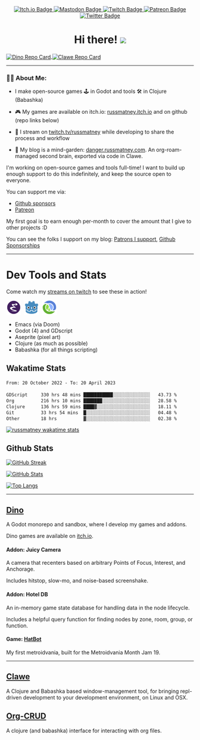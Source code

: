 <link rel="stylesheet" href="https://cdn.jsdelivr.net/gh/devicons/devicon@latest/devicon.min.css">

<div id="header" align="center">
<div id="badges">
  <a href="https://russmatney.itch.io">
    <img src="https://img.shields.io/badge/Itch.io-red?style=for-the-badge&logo=itch.io&logoColor=white" alt="Itch.io Badge"/>
  </a>
  <a href="https://mastodon.gamedev.place/@russmatney">
    <img src="https://img.shields.io/badge/Mastodon-teal?style=for-the-badge&logo=mastodon&logoColor=white" alt="Mastodon Badge"/>
  </a>
  <a href="https://www.twitch.tv/russmatney">
    <img src="https://img.shields.io/badge/Twitch-purple?style=for-the-badge&logo=twitch&logoColor=white" alt="Twitch Badge"/>
  </a>
  <a href="https://www.patreon.com/russmatney">
    <img src="https://img.shields.io/badge/Patreon-red?style=for-the-badge&logo=patreon&logoColor=white" alt="Patreon Badge"/>
  </a>
  <a href="https://twitter.com/russmatney">
    <img src="https://img.shields.io/badge/Twitter-blue?style=for-the-badge&logo=twitter&logoColor=white" alt="Twitter Badge"/>
  </a>
</div>

<h1>
  Hi there!
  <img src="https://media.giphy.com/media/hvRJCLFzcasrR4ia7z/giphy.gif" width="30px"/>
</h1>
</div>

<a href="https://github.com/russmatney/dino">
  <img align="center" src="https://github-readme-stats.vercel.app/api/pin/?username=russmatney&repo=dino&theme=transparent" alt="Dino Repo Card" />
</a>
<a href="https://github.com/russmatney/clawe">
  <img align="center" src="https://github-readme-stats.vercel.app/api/pin/?username=russmatney&repo=clawe&theme=transparent" alt="Clawe Repo Card" />
</a>

---

### :technologist: About Me:

- I make open-source games :joystick: in Godot and tools :hammer_and_wrench: in Clojure (Babashka)

- :video_game: My games are available on itch.io:
[russmatney.itch.io](https://russmatney.itch.io) and on github (repo links below)

- :movie_camera: I stream on [twitch.tv/russmatney](https://twitch.tv/russmatney)
while developing to share the process and workflow

- :seedling: My blog is a mind-garden:
  [danger.russmatney.com](https://danger.russmatney.com/). An org-roam-managed
  second brain, exported via code in Clawe.

I'm working on open-source games and tools full-time! I want to build up enough support to
do this indefinitely, and keep the source open to everyone.

You can support me via:

- [Github sponsors](https://github.com/sponsors/russmatney)
- [Patreon](https://patreon.com/russmatney)

My first goal is to earn enough per-month to cover the amount that I give to other projects :D

You can see the folks I support on my blog: [Patrons I
support](https://danger.russmatney.com/note/patreons_i_support.html), [Github
Sponsorships](https://danger.russmatney.com/note/open_source_sponsoring.html)

---

# Dev Tools and Stats

Come watch my [streams on twitch](https://twitch.tv/russmatney) to see these in action!

<div>
  <img src="https://github.com/devicons/devicon/blob/develop/icons/emacs/emacs-original.svg" title="Emacs" alt="Emacs" width="40" height="40"/>&nbsp;
  <img src="https://github.com/devicons/devicon/blob/develop/icons/godot/godot-original.svg" title="Godot" alt="Godot" width="40" height="40"/>&nbsp;
  <img src="https://github.com/devicons/devicon/blob/develop/icons/clojure/clojure-original.svg" title="Clojure" alt="Clojure" width="40" height="40"/>&nbsp;
</div>

- Emacs (via Doom)
- Godot (4) and GDscript
- Aseprite (pixel art)
- Clojure (as much as possible)
- Babashka (for all things scripting)

## Wakatime Stats

<!--START_SECTION:waka-->

```text
From: 20 October 2022 - To: 20 April 2023

GDScript     330 hrs 48 mins ███████████░░░░░░░░░░░░░░   43.73 %
Org          216 hrs 10 mins ███████░░░░░░░░░░░░░░░░░░   28.58 %
Clojure      136 hrs 59 mins ████▓░░░░░░░░░░░░░░░░░░░░   18.11 %
Git          33 hrs 54 mins  █░░░░░░░░░░░░░░░░░░░░░░░░   04.48 %
Other        18 hrs          ▓░░░░░░░░░░░░░░░░░░░░░░░░   02.38 %
```

<!--END_SECTION:waka-->

[![russmatney wakatime stats](https://github-readme-stats.vercel.app/api/wakatime?username=russmatney&custom_title=Last%207%20Days)]()

## Github Stats

[![GitHub Streak](http://github-readme-streak-stats.herokuapp.com?user=russmatney&theme=dark&background=000000)]()

[![GitHub Stats](https://github-readme-stats.vercel.app/api?username=russmatney&theme=transparent&hide=prs,issues&show_icons=true)]()

[![Top Langs](https://github-readme-stats.vercel.app/api/top-langs/?username=russmatney&layout=compact&theme=transparent&hide=javascript,css&langs_count=7&hide_title=true)]()

---

## [Dino](https://github.com/russmatney/dino)

A Godot monorepo and sandbox, where I develop my games and addons.

Dino games are available on [itch.io](https://russmatney.itch.io).

#### Addon: Juicy Camera

A camera that recenters based on arbitrary Points of Focus, Interest, and Anchorage.

Includes hitstop, slow-mo, and noise-based screenshake.

#### Addon: Hotel DB

An in-memory game state database for handling data in the node lifecycle.

Includes a helpful query function for finding nodes by zone, room, group, or function.

#### Game: [HatBot](https://russmatney.itch.io/mvania19)

My first metroidvania, built for the Metroidvania Month Jam 19.

---

## [Clawe](https://github.com/russmatney/clawe)

A Clojure and Babashka based window-management tool, for bringing repl-driven
development to your development environment, on Linux and OSX.

## [Org-CRUD](https://github.com/russmatney/org-crud)

A clojure (and babashka) interface for interacting with org files.
